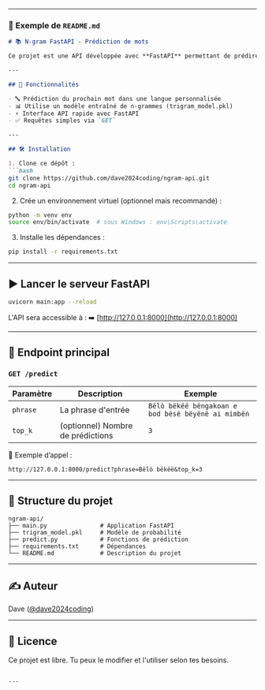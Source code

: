 
---

### 📄 Exemple de `README.md`

````markdown
# 📚 N-gram FastAPI - Prédiction de mots

Ce projet est une API développée avec **FastAPI** permettant de prédire le mot suivant d'une phrase en se basant sur un modèle de n-grammes (bigrams, trigrams, etc.).

---

## 🚀 Fonctionnalités

- 🔤 Prédiction du prochain mot dans une langue personnalisée
- 📊 Utilise un modèle entraîné de n-grammes (trigram_model.pkl)
- ⚡ Interface API rapide avec FastAPI
- ✅ Requêtes simples via `GET`

---

## 🛠️ Installation

1. Clone ce dépôt :
```bash
git clone https://github.com/dave2024coding/ngram-api.git
cd ngram-api
````

2. Crée un environnement virtuel (optionnel mais recommandé) :

```bash
python -m venv env
source env/bin/activate  # sous Windows : env\Scripts\activate
```

3. Installe les dépendances :

```bash
pip install -r requirements.txt
```

---

## ▶️ Lancer le serveur FastAPI

```bash
uvicorn main:app --reload
```

L'API sera accessible à :
➡️ [http://127.0.0.1:8000](http://127.0.0.1:8000)

---

## 📡 Endpoint principal

### `GET /predict`

| Paramètre | Description                       | Exemple                                            |
| --------- | --------------------------------- | -------------------------------------------------- |
| `phrase`  | La phrase d'entrée                | `Bëlò bëkëë bëngakoan e bod bësë bëyënë ai mimbëṅ` |
| `top_k`   | (optionnel) Nombre de prédictions | `3`                                                |

📌 Exemple d’appel :

```
http://127.0.0.1:8000/predict?phrase=Bëlò bëkëë&top_k=3
```

---

## 📁 Structure du projet

```
ngram-api/
├── main.py               # Application FastAPI
├── trigram_model.pkl     # Modèle de probabilité
├── predict.py            # Fonctions de prédiction
├── requirements.txt      # Dépendances
└── README.md             # Description du projet
```

---

## ✍️ Auteur

Dave ([@dave2024coding](https://github.com/dave2024coding))

---

## 📜 Licence

Ce projet est libre. Tu peux le modifier et l'utiliser selon tes besoins.

```

---

```
